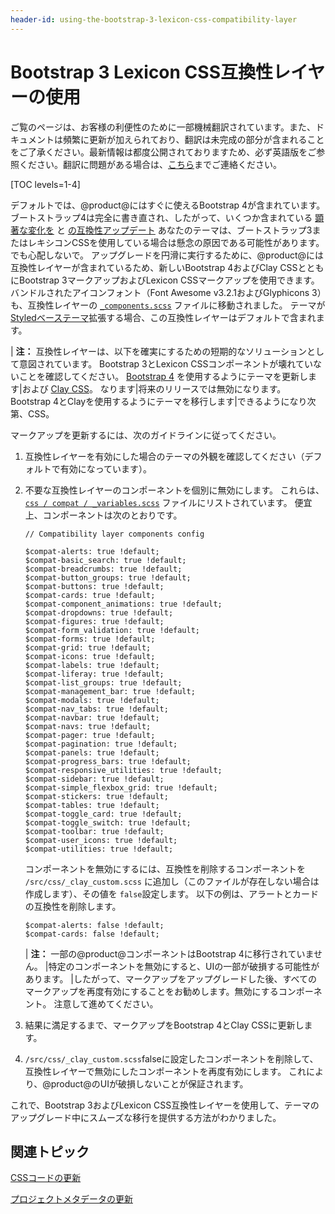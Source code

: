 ```yaml
---
header-id: using-the-bootstrap-3-lexicon-css-compatibility-layer
---
```


# Bootstrap 3 Lexicon CSS互換性レイヤーの使用

<p class="alert alert-info"><span class="wysiwyg-color-blue120">ご覧のページは、お客様の利便性のために一部機械翻訳されています。また、ドキュメントは頻繁に更新が加えられており、翻訳は未完成の部分が含まれることをご了承ください。最新情報は都度公開されておりますため、必ず英語版をご参照ください。翻訳に問題がある場合は、<a href="mailto:support-content-jp@liferay.com">こちら</a>までご連絡ください。</span></p>

[TOC levels=1-4]

デフォルトでは、@product@にはすぐに使えるBootstrap 4が含まれています。 ブートストラップ4は完全に書き直され、したがって、いくつか含まれている [顕著な変化を](https://getbootstrap.com/docs/4.1/migration/) と [の互換性アップデート](http://getbootstrap.com/docs/4.1/getting-started/browsers-devices/) あなたのテーマは、ブートストラップ3またはレキシコンCSSを使用している場合は懸念の原因である可能性があります。 でも心配しないで。 アップグレードを円滑に実行するために、@product@には互換性レイヤーが含まれているため、新しいBootstrap 4およびClay CSSとともにBootstrap 3マークアップおよびLexicon CSSマークアップを使用できます。 バンドルされたアイコンフォント（Font Awesome v3.2.1およびGlyphicons 3）も、互換性レイヤーの [`_components.scss`](https://github.com/liferay/liferay-portal/blob/7.1.x/modules/apps/frontend-theme/frontend-theme-styled/src/main/resources/META-INF/resources/_styled/css/compat/_components.scss#L3-L4) ファイルに移動されました。 テーマが [Styledベーステーマ](https://github.com/liferay/liferay-portal/tree/7.1.x/modules/apps/frontend-theme/frontend-theme-styled)拡張する場合、この互換性レイヤーはデフォルトで含まれます。

| **注：** 互換性レイヤーは、以下を確実にするための短期的なソリューションとして意図されています。 Bootstrap 3とLexicon CSSコンポーネントが壊れていないことを確認してください。 [Bootstrap 4](https://getbootstrap.com/docs/4.3/migration/) を使用するようにテーマを更新します|および [Clay CSS](https://clayui.com/docs/css-framework/scss.html)。 なります|将来のリリースでは無効になります。 Bootstrap 4とClayを使用するようにテーマを移行します|できるようになり次第、CSS。

マークアップを更新するには、次のガイドラインに従ってください。

1.  互換性レイヤーを有効にした場合のテーマの外観を確認してください（デフォルトで有効になっています）。

2.  不要な互換性レイヤーのコンポーネントを個別に無効にします。 これらは、 [`css / compat / _variables.scss`](https://github.com/liferay/liferay-portal/blob/7.1.x/modules/apps/frontend-theme/frontend-theme-styled/src/main/resources/META-INF/resources/_styled/css/compat/_variables.scss) ファイルにリストされています。 便宜上、コンポーネントは次のとおりです。
   
        // Compatibility layer components config
       
        $compat-alerts: true !default;
        $compat-basic_search: true !default;
        $compat-breadcrumbs: true !default;
        $compat-button_groups: true !default;
        $compat-buttons: true !default;
        $compat-cards: true !default;
        $compat-component_animations: true !default;
        $compat-dropdowns: true !default;
        $compat-figures: true !default;
        $compat-form_validation: true !default;
        $compat-forms: true !default;
        $compat-grid: true !default;
        $compat-icons: true !default;
        $compat-labels: true !default;
        $compat-liferay: true !default;
        $compat-list_groups: true !default;
        $compat-management_bar: true !default;
        $compat-modals: true !default;
        $compat-nav_tabs: true !default;
        $compat-navbar: true !default;
        $compat-navs: true !default;
        $compat-pager: true !default;
        $compat-pagination: true !default;
        $compat-panels: true !default;
        $compat-progress_bars: true !default;
        $compat-responsive_utilities: true !default;
        $compat-sidebar: true !default;
        $compat-simple_flexbox_grid: true !default;
        $compat-stickers: true !default;
        $compat-tables: true !default;
        $compat-toggle_card: true !default;
        $compat-toggle_switch: true !default;
        $compat-toolbar: true !default;
        $compat-user_icons: true !default;
        $compat-utilities: true !default;

    コンポーネントを無効にするには、互換性を削除するコンポーネントを `/src/css/_clay_custom.scss` に追加し（このファイルが存在しない場合は作成します）、その値を `false`設定します。 以下の例は、アラートとカードの互換性を削除します。
   
        $compat-alerts: false !default;
        $compat-cards: false !default;

    | **注：** 一部の@product@コンポーネントはBootstrap 4に移行されていません。 |特定のコンポーネントを無効にすると、UIの一部が破損する可能性があります。 |したがって、マークアップをアップグレードした後、すべてのマークアップを再度有効にすることをお勧めします。無効にするコンポーネント。 注意して進めてください。

3.  結果に満足するまで、マークアップをBootstrap 4とClay CSSに更新します。

4.  `/src/css/_clay_custom.scss`falseに設定したコンポーネントを削除して、互換性レイヤーで無効にしたコンポーネントを再度有効にします。 これにより、@product@のUIが破損しないことが保証されます。

これで、Bootstrap 3およびLexicon CSS互換性レイヤーを使用して、テーマのアップグレード中にスムーズな移行を提供する方法がわかりました。

## 関連トピック

[CSSコードの更新](/docs/7-1/tutorials/-/knowledge_base/t/updating-css-code)

[プロジェクトメタデータの更新](/docs/7-1/tutorials/-/knowledge_base/t/updating-project-metadata)
